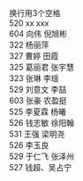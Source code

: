 换行用3个空格   
520 xx xxx   
604 向伟 倪旭彬   
322 杨丽萍   
327 曹婷 田霞   
325 葛丽君 张宇慧   
323 张琳 李瑶   
529 刘意文 李喆   
603 张豪 农盈挺   
525 李夏霖 杨曦   
526 钱志敏 徐阳翰   
531 王强 梁明尧   
526 李玉良   
529 于仁飞 张泽州    
527 钱超、吴占宁
